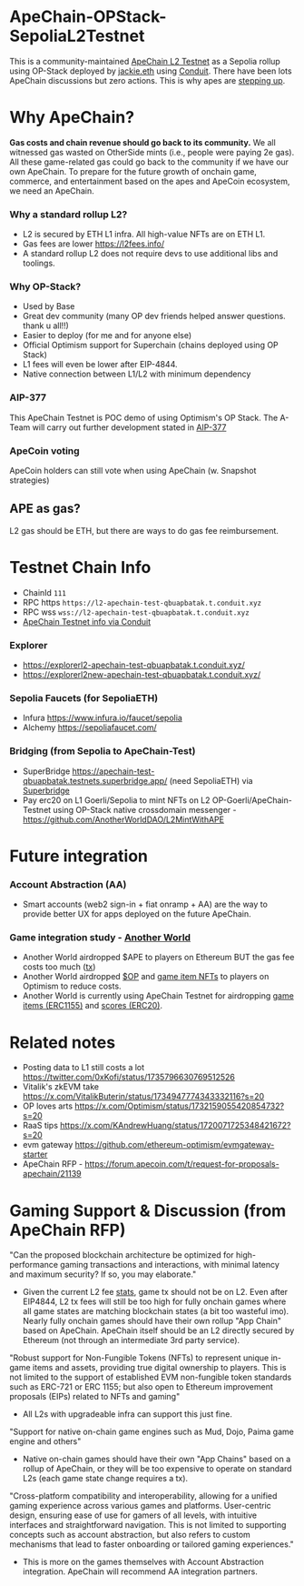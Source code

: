# ApeChain-OPStack-SepoliaL2Testnet
This is a community-maintained [ApeChain L2 Testnet](https://explorerl2-apechain-test-qbuapbatak.t.conduit.xyz/) as a Sepolia rollup using OP-Stack deployed by [jackie.eth](https://x.com/JackieLeeETH/status/1718281383951638786?s=20) using [Conduit](https://conduit.xyz/). There have been lots ApeChain discussions but zero actions. This is why apes are [stepping up](https://forum.apecoin.com/t/aip-377-apechain-a-team-research-deploy-manage-apechain/20163).

# Why ApeChain?
**Gas costs and chain revenue should go back to its community.** We all witnessed gas wasted on OtherSide mints (i.e., people were paying 2e gas). All these game-related gas could go back to the community if we have our own ApeChain. To prepare for the future growth of onchain game, commerce, and entertainment based on the apes and ApeCoin ecosystem, we need an ApeChain.

### Why a standard rollup L2?
 - L2 is secured by ETH L1 infra. All high-value NFTs are on ETH L1.
 - Gas fees are lower https://l2fees.info/
 - A standard rollup L2 does not require devs to use additional libs and toolings.

### Why OP-Stack?
 - Used by Base
 - Great dev community (many OP dev friends helped answer questions. thank u all!!)
 - Easier to deploy (for me and for anyone else)
 - Official Optimism support for Superchain (chains deployed using OP Stack)
 - L1 fees will even be lower after EIP-4844.
 - Native connection between L1/L2 with minimum dependency

### AIP-377
This ApeChain Testnet is POC demo of using Optimism's OP Stack. The A-Team will carry out further development stated in [AIP-377](https://forum.apecoin.com/t/aip-377-apechain-a-team-research-deploy-manage-apechain/20163)

### ApeCoin voting
ApeCoin holders can still vote when using ApeChain (w. Snapshot strategies)

## APE as gas?
L2 gas should be ETH, but there are ways to do gas fee reimbursement. 

# Testnet Chain Info
- ChainId `111`
- RPC https `https://l2-apechain-test-qbuapbatak.t.conduit.xyz`
- RPC wss `wss://l2-apechain-test-qbuapbatak.t.conduit.xyz`
- [ApeChain Testnet info via Conduit](https://app.conduit.xyz/published/view/apechain-test-qbuapbatak) 

### Explorer
- https://explorerl2-apechain-test-qbuapbatak.t.conduit.xyz/
- https://explorerl2new-apechain-test-qbuapbatak.t.conduit.xyz/

### Sepolia Faucets (for SepoliaETH)
- Infura https://www.infura.io/faucet/sepolia
- Alchemy https://sepoliafaucet.com/

### Bridging (from Sepolia to ApeChain-Test)
- SuperBridge https://apechain-test-qbuapbatak.testnets.superbridge.app/ (need SepoliaETH) via [Superbridge](https://twitter.com/superbridgeapp)
- Pay erc20 on L1 Goerli/Sepolia to mint NFTs on L2 OP-Goerli/ApeChain-Testnet using OP-Stack native crossdomain messenger - https://github.com/AnotherWorldDAO/L2MintWithAPE

# Future integration
### Account Abstraction (AA)
- Smart accounts (web2 sign-in + fiat onramp + AA) are the way to provide better UX for apps deployed on the future ApeChain. 

### Game integration study - [Another World](https://anotherworld.gg/)
- Another World airdropped $APE to players on Ethereum BUT the gas fee costs too much ([tx](https://etherscan.io/tx/0xe5a9505f8bbe68f4829318621bf99ce0f8f311e1aeda59a1f180df90768ad0ac))
- Another World airdropped [$OP](https://optimistic.etherscan.io/tx/0x17b33f2fec0b0494eeed2138ee32af6a4a3d87cd635a8eeb0d5fb41da2541c0c) and [game item NFTs](https://optimistic.etherscan.io/tx/0xdd2e004c317d2e97ef14b1a5c8c9c2e18afe56a299760d1d6104fb1dec19f1f6) to players on Optimism to reduce costs. 
- Another World is currently using ApeChain Testnet for airdropping [game items (ERC1155)](https://explorerl2-apechain-test-qbuapbatak.t.conduit.xyz/address/0xEA37A064f1Eb0Da834fd01003e7831c902a42EFd) and [scores (ERC20)](https://explorerl2-apechain-test-qbuapbatak.t.conduit.xyz/address/0x9565aAcf12F9Fcb3117AD69348455718AE04840C).

# Related notes
- Posting data to L1 still costs a lot https://twitter.com/0xKofi/status/1735796630769512526
- Vitalik's zkEVM take https://x.com/VitalikButerin/status/1734947774343332116?s=20
- OP loves arts https://x.com/Optimism/status/1732159055420854732?s=20
- RaaS tips https://x.com/KAndrewHuang/status/1720071725348421672?s=20
- evm gateway https://github.com/ethereum-optimism/evmgateway-starter
- ApeChain RFP - https://forum.apecoin.com/t/request-for-proposals-apechain/21139

# Gaming Support & Discussion (from ApeChain RFP)
"Can the proposed blockchain architecture be optimized for high-performance gaming transactions and interactions, with minimal latency and maximum security? If so, you may elaborate."
- Given the current L2 fee [stats](https://l2fees.info/), game tx should not be on L2. Even after EIP4844, L2 tx fees will still be too high for fully onchain games where all game states are matching blockchain states (a bit too wasteful imo). Nearly fully onchain games should have their own rollup "App Chain" based on ApeChain. ApeChain itself should be an L2 directly secured by Ethereum (not through an intermediate 3rd party service).

"Robust support for Non-Fungible Tokens (NFTs) to represent unique in-game items and assets, providing true digital ownership to players. This is not limited to the support of established EVM non-fungible token standards such as ERC-721 or ERC 1155; but also open to Ethereum improvement proposals (EIPs) related to NFTs and gaming"
- All L2s with upgradeable infra can support this just fine.

"Support for native on-chain game engines such as Mud, Dojo, Paima game engine and others"
- Native on-chain games should have their own "App Chains" based on a rollup of ApeChain, or they will be too expensive to operate on standard L2s (each game state change requires a tx).

"Cross-platform compatibility and interoperability, allowing for a unified gaming experience across various games and platforms. User-centric design, ensuring ease of use for gamers of all levels, with intuitive interfaces and straightforward navigation. This is not limited to supporting concepts such as account abstraction, but also refers to custom mechanisms that lead to faster onboarding or tailored gaming experiences."
- This is more on the games themselves with Account Abstraction integration. ApeChain will recommend AA integration partners.

